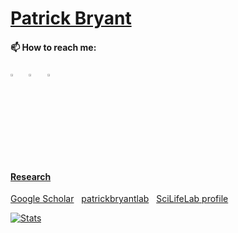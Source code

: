 

# [Patrick Bryant](https://github.com/patrickbryant1)

#### 📫 How to reach me:

  [<img src="https://img.icons8.com/color/48/000000/twitter.png" width="3.5%"/>](https://twitter.com/Patrick18287926)  &nbsp; [<img src="https://img.icons8.com/color/48/000000/linkedin.png" width="3.5%"/>](https://www.linkedin.com/in/patrick-bryant-phd/) &nbsp; <a href="mailto:patrick.bryant@scilifelab.se"> <img src="https://img.icons8.com/fluent/48/000000/gmail.png" width="3.5%"/>

#### Research
[Google Scholar](https://scholar.google.com/citations?user=KPlaFQQAAAAJ&hl=en&oi=ao) &nbsp; [patrickbryantlab](https://patrickbryantlab.github.io) &nbsp; [SciLifeLab profile](https://www.scilifelab.se/researchers/patrick-bryant/)

[![Stats](https://github-readme-stats.vercel.app/api?username=patrickbryant1&show_icons=true&theme=radical)](https://github-readme-stats.vercel.app/api?username=patrickbryant1&show_icons=true&theme=radical)&nbsp; &nbsp; &nbsp; &nbsp; &nbsp; &nbsp; &nbsp; &nbsp; &nbsp; &nbsp;
